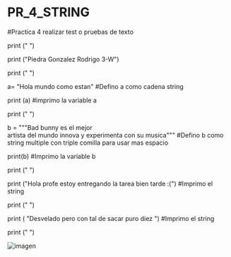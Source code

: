 # PR_4_STRING

#Practica 4 realizar test o pruebas de texto 

print (" ")

print ("Piedra Gonzalez Rodrigo 3-W")

print (" ")

a= "Hola mundo como estan"   #Defino a como cadena string 

print (a)                    #imprimo la variable a

print (" ")

b = """Bad bunny es el mejor   
artista del mundo innova y 
experimenta con su musica"""  #Defino b como string multiple con triple comilla para usar mas espacio

print(b)                      #Imprimo la variable b

print (" ")

print ("Hola profe estoy entregando la tarea bien tarde :(")  #Imprimo el string

print (" ")

print ( "Desvelado pero con tal de sacar puro diez ")         #Imprimo el string

print (" ")


![imagen](https://github.com/user-attachments/assets/7045c912-2cd5-4462-a8e0-6ac32e10daa2)
